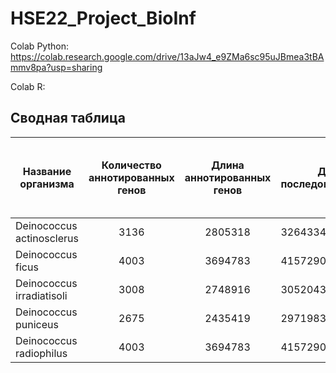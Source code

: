 # HSE22_Project_BioInf

Colab Python:
https://colab.research.google.com/drive/13aJw4_e9ZMa6sc95uJBmea3tBAmmv8pa?usp=sharing

Colab R:

## Сводная таблица

| Название организма| Количество аннотированных генов | Длина аннотированных генов| Длина последовательности | Процент покрытия | Количество участков с ZH-Score > 500 | Общая длина участков с ZH-Score > 500 |
| ----------------- |:------------------------------:| :----------:| -------------------------------|:----------------:| :------------------------------------:|:---------------------------------------:|
| Deinococcus actinosclerus | 3136 | 2805318 | 3264334 | 85.94 |
| Deinococcus ficus | 4003 | 3694783 | 4157290 | 88.87 | |
| Deinococcus irradiatisoli | 3008 | 2748916 | 3052043 | 90.07 |
| Deinococcus puniceus | 2675 | 2435419 | 2971983 | 81.95 |
| Deinococcus radiophilus | 4003 | 3694783 | 4157290 | 88.87 |

